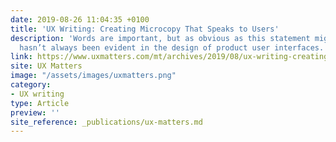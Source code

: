 ```yaml
---
date: 2019-08-26 11:04:35 +0100
title: 'UX Writing: Creating Microcopy That Speaks to Users'
description: 'Words are important, but as obvious as this statement might seem, this fact
  hasn’t always been evident in the design of product user interfaces. '
link: https://www.uxmatters.com/mt/archives/2019/08/ux-writing-creating-microcopy-that-speaks-to-users.php
site: UX Matters
image: "/assets/images/uxmatters.png"
category:
- UX writing
type: Article
preview: ''
site_reference: _publications/ux-matters.md
---
```


